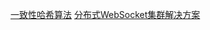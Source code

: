 [一致性哈希算法][4422cbd2]
[分布式WebSocket集群解决方案][90b0a0a5]

  [4422cbd2]: https://blog.51cto.com/zero01/2115528 "一致性哈希算法"
  [90b0a0a5]: https://segmentfault.com/a/1190000017307713 "分布式WebSocket集群解决方案"
